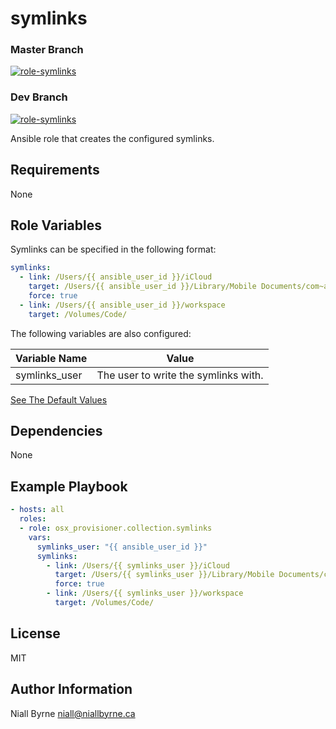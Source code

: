 # symlinks

### Master Branch
[![role-symlinks](https://github.com/osx-provisioner/collection/actions/workflows/workflow-symlinks-push.yml/badge.svg?branch=master)](https://github.com/osx-provisioner/collection/actions/workflows/workflow-symlinks-push.yml)

### Dev Branch
[![role-symlinks](https://github.com/osx-provisioner/collection/actions/workflows/workflow-symlinks-push.yml/badge.svg?branch=dev)](https://github.com/osx-provisioner/collection/actions/workflows/workflow-symlinks-push.yml)

Ansible role that creates the configured symlinks.

Requirements
------------

None

Role Variables
--------------

Symlinks can be specified in the following format:

```yaml
symlinks:
  - link: /Users/{{ ansible_user_id }}/iCloud
    target: /Users/{{ ansible_user_id }}/Library/Mobile Documents/com~apple~CloudDocs
    force: true
  - link: /Users/{{ ansible_user_id }}/workspace
    target: /Volumes/Code/
```

The following variables are also configured:

| Variable Name | Value                                 |
|---------------|---------------------------------------|
| symlinks_user | The user to write the symlinks with.  |

[See The Default Values](defaults/main.yml)

Dependencies
------------

None

Example Playbook
----------------

```yaml
- hosts: all
  roles:
  - role: osx_provisioner.collection.symlinks
    vars:
      symlinks_user: "{{ ansible_user_id }}"
      symlinks:
        - link: /Users/{{ symlinks_user }}/iCloud
          target: /Users/{{ symlinks_user }}/Library/Mobile Documents/com~apple~CloudDocs
          force: true
        - link: /Users/{{ symlinks_user }}/workspace
          target: /Volumes/Code/
```

License
-------

MIT

Author Information
------------------

Niall Byrne <niall@niallbyrne.ca>
